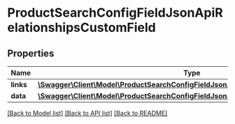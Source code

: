 # ProductSearchConfigFieldJsonApiRelationshipsCustomField

## Properties
Name | Type | Description | Notes
------------ | ------------- | ------------- | -------------
**links** | [**\Swagger\Client\Model\ProductSearchConfigFieldJsonApiRelationshipsCustomFieldLinks**](ProductSearchConfigFieldJsonApiRelationshipsCustomFieldLinks.md) |  | [optional] 
**data** | [**\Swagger\Client\Model\ProductSearchConfigFieldJsonApiRelationshipsCustomFieldData**](ProductSearchConfigFieldJsonApiRelationshipsCustomFieldData.md) |  | [optional] 

[[Back to Model list]](../../README.md#documentation-for-models) [[Back to API list]](../../README.md#documentation-for-api-endpoints) [[Back to README]](../../README.md)

